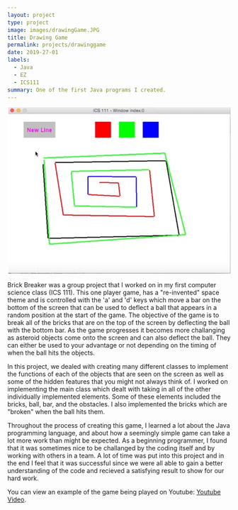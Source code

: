 ```yaml
---
layout: project
type: project
image: images/drawingGame.JPG
title: Drawing Game
permalink: projects/drawinggame
date: 2019-27-01
labels:
  - Java
  - EZ
  - ICS111
summary: One of the first Java programs I created.
---
```


<img class="ui medium right floated rounded image" src="/images/drawingGame.JPG">

Brick Breaker was a group project that I worked on in my first computer science class (ICS 111). This one player game, has a "re-invented" space theme and is controlled with the 'a' and 'd' keys which move a bar on the bottom of the screen that can be used to deflect a ball that appears in a random position at the start of the game. The objective of the game is to break all of the bricks that are on the top of the screen by deflecting the ball with the bottom bar. As the game progresses it becomes more challanging as asteroid objects come onto the screen and can also deflect the ball. They can either be used to your advantage or not depending on the timing of when the ball hits the objects. 

In this project, we dealed with creating many different classes to implement the functions of each of the objects that are seen on the screen as well as some of the hidden features that you might not always think of. I worked on implementing the main class which dealt with taking in all of the other individually implemented elements. Some of these elements included the bricks, ball, bar, and the obstacles. I also implemented the bricks which are "broken" when the ball hits them.

Throughout the process of creating this game, I learned a lot about the Java programming language, and about how a seemingly simple game can take a lot more work than might be expected. As a beginning programmer, I found that it was sometimes nice to be challanged by the coding itself and by working with others in a team. A lot of time was put into this project and in the end I feel that it was successful since we were all able to gain a better understanding of the code and recieved a satisfying result to show for our hard work.

You can view an example of the game being played on Youtube: [Youtube Video](https://www.youtube.com/watch?v=WK3JRqX0R3k).
